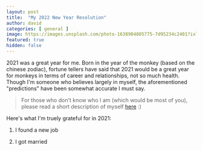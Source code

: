 ```yaml
---
layout: post
title:  "My 2022 New Year Resolution"
author: david
categories: [ general ]
image: https://images.unsplash.com/photo-1638904805775-7d95234c2401?ixlib=rb-1.2.1&ixid=MnwxMjA3fDB8MHxwaG90by1wYWdlfHx8fGVufDB8fHx8&auto=format&fit=crop&w=1470&q=80
featured: true
hidden: false
---
```


2021 was a great year for me. Born in the year of the monkey (based on the chinese zodiac), fortune tellers have said that 2021 would be a great year for monkeys in terms of career and relationships, not so much health. Though I'm someone who believes largely in myself, the aforementioned "predictions" have been somewhat accurate I must say.

> For those who don't know who I am (which would be most of you), please read a short description of myself [here][about-me] :)

Here's what I'm truely grateful for in 2021:

1. I found a new job

2. I got married


[about-me]: https://davidcjw.github.io/about
